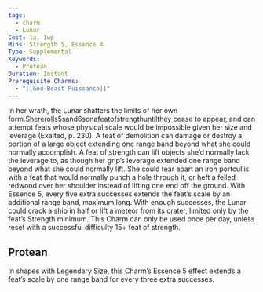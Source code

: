 ```yaml
---
tags:
  - charm
  - Lunar
Cost: 1a, 1wp
Mins: Strength 5, Essence 4
Type: Supplemental
Keywords:
  - Protean
Duration: Instant
Prerequisite Charms:
  - "[[God-Beast Puissance]]"
---
```

In her wrath, the Lunar shatters the limits of her own form.Shererolls5sand6sonafeatofstrengthuntilthey cease to appear, and can attempt feats whose physical scale would be impossible given her size and leverage (Exalted, p. 230). A feat of demolition can damage or destroy a portion of a large object extending one range band beyond what she could normally accomplish. A feat of strength can lift objects she’d normally lack the leverage to, as though her grip’s leverage extended one range band beyond what she could normally lift. She could tear apart an iron portcullis with a feat that would normally punch a hole through it, or heft a felled redwood over her shoulder instead of lifting one end off the ground. With Essence 5, every five extra successes extends the feat’s scale by an additional range band, maximum long. With enough successes, the Lunar could crack a ship in half or lift a meteor from its crater, limited only by the feat’s Strength minimum. This Charm can only be used once per day, unless reset with a successful difficulty 15+ feat of strength. 
## Protean 

In shapes with Legendary Size, this Charm’s Essence 5 effect extends a feat’s scale by one range band for every three extra successes.
